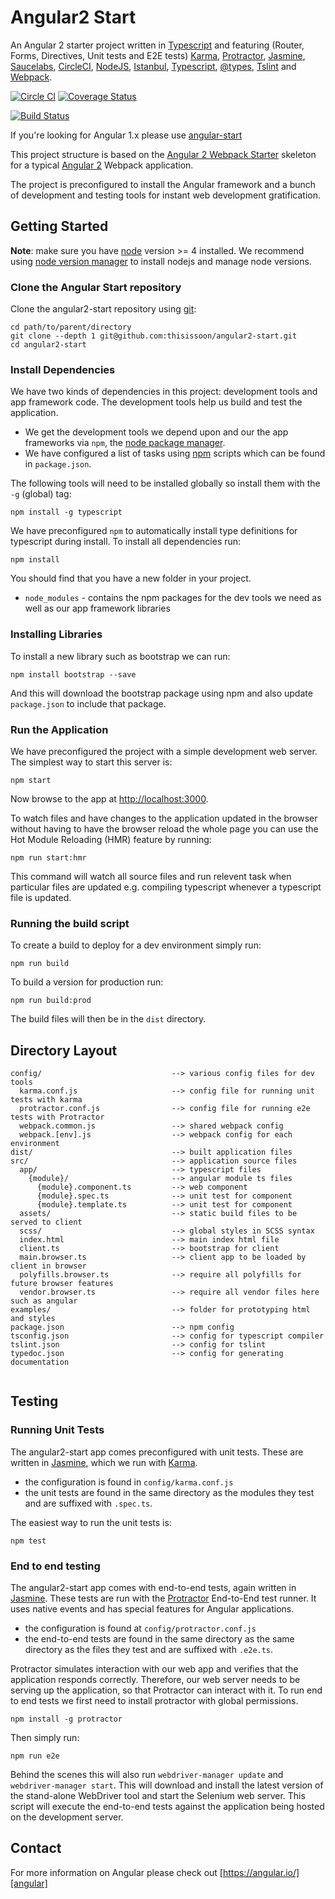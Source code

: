 # Angular2 Start

An Angular 2 starter project written in [Typescript][typescript] and featuring (Router, Forms, Directives, Unit tests and E2E tests) [Karma][karma], [Protractor][protractor], [Jasmine][jasmine], [Saucelabs][saucelabs], [CircleCI][circleci], [NodeJS][nodejs], [Istanbul][istanbul], [Typescript][typescript], [@types][types], [Tslint][tslint] and [Webpack][webpack].

[![Circle CI](https://circleci.com/gh/thisissoon/angular2-start.svg?style=shield)](https://circleci.com/gh/thisissoon/angular2-start)
[![Coverage Status](https://coveralls.io/repos/github/thisissoon/angular2-start/badge.svg?branch=master)](https://coveralls.io/github/thisissoon/angular2-start?branch=master)

[![Build Status](https://saucelabs.com/open_sauce/build_matrix/angular2-start.svg)](https://saucelabs.com/beta/builds/94850a413053429f8e9a6554072b366b)

If you're looking for Angular 1.x please use [angular-start][angularstart]

This project structure is based on the [Angular 2 Webpack Starter][webpackstarter] skeleton for a typical [Angular 2][angular] Webpack application.

The project is preconfigured to install the Angular framework and a bunch of development and testing tools for instant web development gratification.


## Getting Started

__Note__: make sure you have [node][nodejs] version >= 4 installed. We recommend using [node version manager][nvm] to install nodejs and manage node versions.

### Clone the Angular Start repository

Clone the angular2-start repository using [git][git]:

```
cd path/to/parent/directory
git clone --depth 1 git@github.com:thisissoon/angular2-start.git
cd angular2-start
```


### Install Dependencies

We have two kinds of dependencies in this project: development tools and app framework code. The development tools help us build and test the application.

* We get the development tools we depend upon and our the app frameworks via `npm`, the [node package manager][npm].
* We have configured a list of tasks using [npm][npm] scripts which can be found in `package.json`.


The following tools will need to be installed globally so install them with the `-g` (global) tag:

```
npm install -g typescript
```

We have preconfigured `npm` to automatically install type definitions for typescript during install. To install all dependencies run:

```
npm install
```

You should find that you have a new folder in your project.

* `node_modules` - contains the npm packages for the dev tools we need as well as our app framework libraries

### Installing Libraries

To install a new library such as bootstrap we can run:

```
npm install bootstrap --save
```

And this will download the bootstrap package using npm and also update `package.json` to include that package.


### Run the Application

We have preconfigured the project with a simple development web server. The simplest way to start this server is:

```
npm start
```

Now browse to the app at [http://localhost:3000](http://localhost:3000).

To watch files and have changes to the application updated in the browser without having to have the browser reload the whole page you can use the Hot Module Reloading (HMR) feature by running:

```
npm run start:hmr
```

This command will watch all source files and run relevent task when particular files are updated e.g. compiling typescript whenever a typescript file is updated.


### Running the build script

To create a build to deploy for a dev environment simply run:

```
npm run build
```

To build a version for production run:

```
npm run build:prod
```

The build files will then be in the `dist` directory.



## Directory Layout

```
config/                             --> various config files for dev tools
  karma.conf.js                     --> config file for running unit tests with karma
  protractor.conf.js                --> config file for running e2e tests with Protractor
  webpack.common.js                 --> shared webpack config
  webpack.[env].js                  --> webpack config for each environment
dist/                               --> built application files
src/                                --> application source files
  app/                              --> typescript files
    {module}/                       --> angular module ts files
      {module}.component.ts         --> web component
      {module}.spec.ts              --> unit test for component
      {module}.template.ts          --> unit test for component
  assets/                           --> static build files to be served to client
  scss/                             --> global styles in SCSS syntax
  index.html                        --> main index html file
  client.ts                         --> bootstrap for client
  main.browser.ts                   --> client app to be loaded by client in browser
  polyfills.browser.ts              --> require all polyfills for future browser features
  vendor.browser.ts                 --> require all vendor files here such as angular
examples/                           --> folder for prototyping html and styles
package.json                        --> npm config
tsconfig.json                       --> config for typescript compiler
tslint.json                         --> config for tslint
typedoc.json                        --> config for generating documentation


```

## Testing

### Running Unit Tests

The angular2-start app comes preconfigured with unit tests. These are written in [Jasmine][jasmine], which we run with [Karma][karma].

* the configuration is found in `config/karma.conf.js`
* the unit tests are found in the same directory as the modules they test and are suffixed with `.spec.ts`.

The easiest way to run the unit tests is:

```
npm test
```


### End to end testing

The angular2-start app comes with end-to-end tests, again written in [Jasmine][jasmine]. These tests are run with the [Protractor][protractor] End-to-End test runner.  It uses native events and has special features for Angular applications.

* the configuration is found at `config/protractor.conf.js`
* the end-to-end tests are found in the same directory as the same directory as the files they test and are suffixed with `.e2e.ts`.

Protractor simulates interaction with our web app and verifies that the application responds correctly. Therefore, our web server needs to be serving up the application, so that Protractor can interact with it. To run end to end tests we first need to install protractor with global permissions.

```
npm install -g protractor
```

Then simply run:

```
npm run e2e
```

Behind the scenes this will also run `webdriver-manager update` and `webdriver-manager start`. This will download and install the latest version of the stand-alone WebDriver tool and start the Selenium web server. This script will execute the end-to-end tests against the application being hosted on the development server.



## Contact

For more information on Angular please check out [https://angular.io/][angular]

[git]: http://git-scm.com/
[npm]: https://www.npmjs.org/
[node]: http://nodejs.org
[protractor]: https://angular.github.io/protractor/#/
[jasmine]: http://pivotal.github.com/jasmine/
[karma]: https://karma-runner.github.io/
[typescript]: http://www.typescriptlang.org/
[circleci]: https://circleci.com/
[nodejs]: https://nodejs.org/en/
[istanbul]: https://github.com/gotwarlost/istanbul
[tslint]: https://palantir.github.io/tslint/
[webpack]: https://webpack.github.io/
[webpackstarter]: https://github.com/AngularClass/angular2-webpack-starter
[angular]: https://angular.io/
[nvm]: https://github.com/creationix/nvm
[saucelabs]: http://saucelabs.com/
[angularstart]: https://github.com/thisissoon/angular-start
[types]: https://www.npmjs.com/~types
